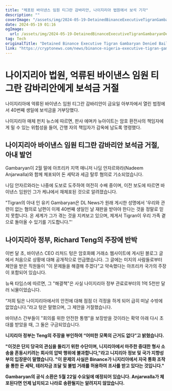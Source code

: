 ```yaml
---
title: "체포된 바이낸스 임원 티그란 감바리안, 나이지리아 법원에서 보석 기각"
description: ""
coverImage: "/assets/img/2024-05-19-DetainedBinanceExecutiveTigranGambaryanDeniedBailByNigerianCourt_thumbnail.png"
date: 2024-05-19 01:16
ogImage: 
  url: /assets/img/2024-05-19-DetainedBinanceExecutiveTigranGambaryanDeniedBailByNigerianCourt_thumbnail.png
tag: Tech
originalTitle: "Detained Binance Executive Tigran Gambaryan Denied Bail By Nigerian Court"
link: "https://cryptonews.com/news/binance-nigeria-executive-tigran-gambaryan-denied-bail.htm"
---
```



# 나이지리아 법원, 억류된 바이낸스 임원 티그란 감바리안에게 보석금 거절

나이지리아에 억류된 바이낸스 임원 티그란 감바리안이 금요일 아부자에서 열린 법정에서 40번째 생일에 보석금을 거부당했다.

나이지리아 매체 펀치 뉴스에 따르면, 판사 에며카 뉴아이트는 암호 환전사의 책임자에게 밀 수 있는 위험성을 들어, 간행 자의 책임자가 감옥에 남도록 명령했다.

## 나이지리아 바이낸스 임원 티그란 감바리안 보석금 거절, 아내 발언

<div class="content-ad"></div>

Gambaryan이 2월 말에 아프리카 지역 매니저 나딤 안자르와라(Nadeem Anjarwalla)와 함께 체포되어 돈 세탁과 세금 탈루 혐의로 기소되었습니다.

나딤 안자르와라는 나중에 도보로 도주하여 여전히 수배 중이며, 이전 보도에 따르면 바이낸스 임원인 그가 케냐에서 재체포된 것으로 알려졌습니다.

"Tigran의 아내 인 유키 Gambaryan은 DL News가 원래 게시한 성명에서 '우리와 관련이 없는 혐의로 남편이 이제 40번째 생일인 날 재판을 받아야 한다는 것을 정말로 믿지 못합니다. 온 세계가 그가 겪는 것을 지켜보고 있으며, 제게서 Tigran이 우리 가족 곁으로 돌아올 수 있기를 기도합니다."'

## 나이지리아 정부, Richard Teng의 주장에 반박

<div class="content-ad"></div>

이번 달 초, 바이낸스 CEO 리처드 텅은 암호화폐 거래소 웹사이트에 게시된 블로그 글에서 처음으로 상황에 대해 공개적으로 언급했습니다. 그 글에는 미지의 사람들로부터 제안을 받은 직원들이 "이 문제들을 해결해 주겠다"고 약속했다는 아프리카 국가의 주장이 포함되어 있습니다.

뉴욕 타임스에 따르면, 그 "해결책"은 사실 나이지리아 정부 관료로부터의 1억 5천만 달러 뇌물이었습니다.

“저희 팀은 나이지리아에서의 안전에 대해 점점 더 걱정을 하게 되어 급히 떠날 수밖에 없었습니다.”라고 텅은 말했으며, 그 제안을 거절했습니다.

바이낸스 간부들이 "회의를 위한 안전한 통행"을 보장받을 것이라는 확약 아래 다시 초대를 받았을 때, 그 둘은 구금되었습니다.

<div class="content-ad"></div>

**니지리아 정부는 Teng의 주장을 부인하여 “어떠한 모쪽의 근거도 없다”고 밝혔습니다.**

**"이것은 단지 당국의 관심을 돌리기 위한 수단이며, 니지리아에서 마주한 중대한 형사 소송을 혼동시키려는 회사의 압박 행위에 불과합니다,"라고 니지리아 정보 및 국가 지향성부의 입장문이 말했습니다. "이 문제의 사실은 Binance가 니지리아에서 자국 통화 조작을 통한 돈 세탁, 테러자금 조달 및 불법 거래를 허용하여 조사를 받고 있다는 것입니다."**

**Gambaryan의 공식 소환은 5월 22일 수요일에 예정되어 있습니다. Anjarwalla가 체포된다면 언제 납치되고 나라로 송환될지는 알려지지 않았습니다.**